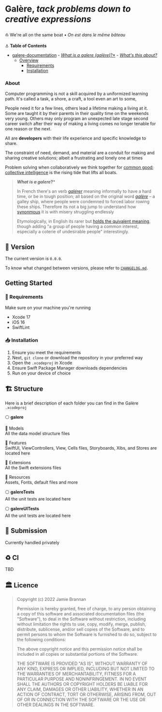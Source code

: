 # Galère, *tack problems down to creative expressions*

⛵️ We're all on the same boat • _On est dans le même bâteau_

:anchor:  **Table of Contents**

- [galere-documentation](#galere-documentation)
      - [*What is a galere (*galère*)*?\*](#what-is-a-galere-galère)
      - [*What's this about?*](#whats-this-about)
  - [Overview](#overview)
    - [Requirements](#requirements)
    - [Installation](#installation)


### About

Computer programming is not a skill acquired by a uniformized learning path. It's called a task, a shore, a craft, a tool even an art to some,

People need it for a few lines, others lead a lifetime making a living at it. Some are taught it by their parents in their quality time on the weekends very young. Others may only program an unexpected late stage second career switch after their way of making a living comes no longer tenable for one reason or the next.

All are **developers** with their life experience and specific knowledge to share.

The constraint of need, demand, and material are a conduit for making and sharing creative solutions; albeit a frustrating and lonely one at times

Problem solving when collaboratively we think together for [common good](https://en.wikipedia.org/wiki/Common_good); [collective intelligence](https://en.wikipedia.org/wiki/Collective_intelligence) is the rising tide that lifts all boats.

> ***What is a galere*?***
> 
> In French there's an verb [*galérer*](https://en.wiktionary.org/wiki/galérer#French) meaning informally to have a hard time, or be in tough position; all based on the original word [*galère*](https://en.wiktionary.org/wiki/galère) – a galley ship, where people were condemned to forced labor rowing these ships. Therefore its not a big jump to understand how [synonmous](https://fr.wiktionary.org/wiki/galère) it is with misery struggling endlessly
> 
> Etymologically, in English its rarer but [holds the quivalent meaning](https://en.wiktionary.org/wiki/galère), though adding "a group of people having a common interest, especially a coterie of undesirable people" interestingly.

## :ticket: Version

The current version is `0.0.0`.

To know what changed between versions, please refer to [`CHANGELOG.md`](CHANGELOG.md).

## Getting Started

### :scroll: Requirements

Make sure on your machine you're running 

* Xcode 17
* iOS 16
* SwiftLint

### :inbox_tray: Installation

1. Ensure you meet the requirements
2. Next, `git clone` or download the repository in your preferred way
3. Open the `.xcodeproj` in Xcode
4. Ensure Swift Package Manager downloads dependencies
5. Run on your device of choice

## :building_construction: Structure

Here is a brief description of each folder you can find in the Galère `.xcodeproj`

:white_circle: **galere**

:small_blue_diamond: Models  
All the data model structure files

:small_blue_diamond: Features  
SwiftUI, ViewControllers, View, Cells files, Storyboards, Xibs, and Stores are located here

:small_blue_diamond: Extensions  
All the Swift extensions files

:small_blue_diamond: Resources  
Assets, Fonts, default files and more  

:white_circle: **galereTests**   
All the unit tests are located here

:white_circle: **galereUITests**   
All the unit tests are located here

## :apple: Submission

Currently handled privately

## :recycle: CI

TBD

## :classical_building: Licence

> Copyright (c) 2022 Jamie Brannan
> 
> Permission is hereby granted, free of charge, to any person obtaining a copy
> of this software and associated documentation files (the "Software"), to deal
> in the Software without restriction, including without limitation the rights
> to use, copy, modify, merge, publish, distribute, sublicense, and/or sell
> copies of the Software, and to permit persons to whom the Software is
> furnished to do so, subject to the following conditions:
> 
> The above copyright notice and this permission notice shall be included in all
> copies or substantial portions of the Software.
> 
> THE SOFTWARE IS PROVIDED "AS IS", WITHOUT WARRANTY OF ANY KIND, EXPRESS OR
> IMPLIED, INCLUDING BUT NOT LIMITED TO THE WARRANTIES OF MERCHANTABILITY,
> FITNESS FOR A PARTICULAR PURPOSE AND NONINFRINGEMENT. IN NO EVENT SHALL THE
> AUTHORS OR COPYRIGHT HOLDERS BE LIABLE FOR ANY CLAIM, DAMAGES OR OTHER
> LIABILITY, WHETHER IN AN ACTION OF CONTRACT, TORT OR OTHERWISE, ARISING FROM,
> OUT OF OR IN CONNECTION WITH THE SOFTWARE OR THE USE OR OTHER DEALINGS IN THE
> SOFTWARE.

